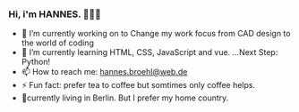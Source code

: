 ### Hi, i'm HANNES. 👨🏼‍💻
<!--
**955-hb/955-hb** is a ✨ _special_ ✨ repository because its `README.md` (this file) appears on your GitHub profile.

Here are some ideas to get you started:
-->

- 🔭 I’m currently working on to Change my work focus from CAD design to the world of coding
- 🌱 I’m currently learning HTML, CSS, JavaScript and vue. ...Next Step: Python!  
- 📫 How to reach me: hannes.broehl@web.de
- ⚡ Fun fact: prefer tea to coffee but somtimes only coffee helps.
- 📍currently living in Berlin. But I prefer my home country.
